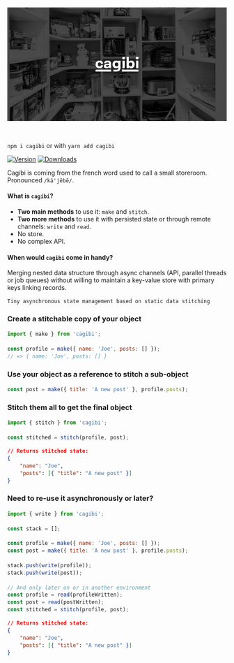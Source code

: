 <br>

![Cagibi Illustration](media/header.jpg)

<br>

`npm i cagibi` or with `yarn add cagibi`

[![Version](https://img.shields.io/npm/v/cagibi?style=flat&colorA=000000&colorB=000000)](https://www.npmjs.com/package/cagibi)
[![Downloads](https://img.shields.io/npm/dt/cagibi.svg?style=flat&colorA=000000&colorB=000000)](https://www.npmjs.com/package/cagibi)

Cagibi is coming from the french word used to call a small storeroom. Pronounced `/kä'jēbē/`.

<!-- You can try live demos in the following:
[Demo 1](https://codesandbox.io/s/) |
[Demo 2](https://codesandbox.io/s/). -->

#### What is `cagibi`?
- **Two main methods** to use it: `make` and `stitch`.
- **Two more methods** to use it with persisted state or through remote channels: `write` and `read`.
- No store.
- No complex API.
#### When would `cagibi` come in handy?
Merging nested data structure through async channels (API, parallel threads or job queues) without willing to maintain a key-value store with primary keys linking records.


    Tiny asynchronous state management based on static data stitching

### Create a stitchable copy of your object

```js
import { make } from 'cagibi';

const profile = make({ name: 'Joe', posts: [] });
// => { name: 'Joe', posts: [] }
```

### Use your object as a reference to stitch a sub-object

```js
const post = make({ title: 'A new post' }, profile.posts);
```
### Stitch them all to get the final object

```js
import { stitch } from 'cagibi';

const stitched = stitch(profile, post);
```

```json
// Returns stitched state:
{
    "name": "Joe",
    "posts": [{ "title": "A new post" }]
}
```
### Need to re-use it asynchronously or later?

```js
import { write } from 'cagibi';

const stack = [];

const profile = make({ name: 'Joe', posts: [] });
const post = make({ title: 'A new post' }, profile.posts);

stack.push(write(profile));
stack.push(write(post));

// And only later on or in another environment
const profile = read(profileWritten);
const post = read(postWritten);
const stitched = stitch(profile, post);
```

```json
// Returns stitched state:
{
    "name": "Joe",
    "posts": [{ "title": "A new post" }]
}
```
